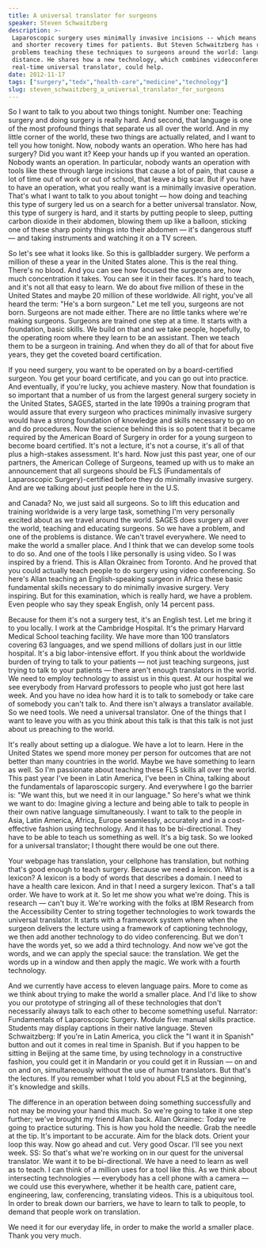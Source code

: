 ```yaml
---
title: A universal translator for surgeons
speaker: Steven Schwaitzberg
description: >-
 Laparoscopic surgery uses minimally invasive incisions -- which means less pain
 and shorter recovery times for patients. But Steven Schwaitzberg has run into two
 problems teaching these techniques to surgeons around the world: language and
 distance. He shares how a new technology, which combines videoconferencing and a
 real-time universal translator, could help.
date: 2012-11-17
tags: ["surgery","tedx","health-care","medicine","technology"]
slug: steven_schwaitzberg_a_universal_translator_for_surgeons
---
```


So I want to talk to you about two things tonight. Number one: Teaching surgery and doing
surgery is really hard. And second, that language is one of the most profound things that
separate us all over the world. And in my little corner of the world, these two things are
actually related, and I want to tell you how tonight. Now, nobody wants an operation. Who
here has had surgery? Did you want it? Keep your hands up if you wanted an operation.
Nobody wants an operation. In particular, nobody wants an operation with tools like these
through large incisions that cause a lot of pain, that cause a lot of time out of work or
out of school, that leave a big scar. But if you have to have an operation, what you
really want is a minimally invasive operation. That's what I want to talk to you about
tonight — how doing and teaching this type of surgery led us on a search for a better
universal translator. Now, this type of surgery is hard, and it starts by putting people to
sleep, putting carbon dioxide in their abdomen, blowing them up like a balloon, sticking
one of these sharp pointy things into their abdomen — it's dangerous stuff — and taking
instruments and watching it on a TV screen.

So let's see what it looks like. So this is gallbladder surgery. We perform a million of
these a year in the United States alone. This is the real thing. There's no blood. And you
can see how focused the surgeons are, how much concentration it takes. You can see it in
their faces. It's hard to teach, and it's not all that easy to learn. We do about five
million of these in the United States and maybe 20 million of these worldwide. All right,
you've all heard the term: "He's a born surgeon." Let me tell you, surgeons are not born.
Surgeons are not made either. There are no little tanks where we're making surgeons.
Surgeons are trained one step at a time. It starts with a foundation, basic skills. We
build on that and we take people, hopefully, to the operating room where they learn to be
an assistant. Then we teach them to be a surgeon in training. And when they do all of that
for about five years, they get the coveted board certification.

If you need surgery, you want to be operated on by a board-certified surgeon. You get your
board certificate, and you can go out into practice. And eventually, if you're lucky, you
achieve mastery. Now that foundation is so important that a number of us from the largest
general surgery society in the United States, SAGES, started in the late 1990s a training
program that would assure that every surgeon who practices minimally invasive surgery
would have a strong foundation of knowledge and skills necessary to go on and do
procedures. Now the science behind this is so potent that it became required by the
American Board of Surgery in order for a young surgeon to become board certified. It's not
a lecture, it's not a course, it's all of that plus a high-stakes assessment. It's hard.
Now just this past year, one of our partners, the American College of Surgeons, teamed up
with us to make an announcement that all surgeons should be FLS (Fundamentals of
Laparoscopic Surgery)-certified before they do minimally invasive surgery. And are we
talking about just people here in the U.S.

and Canada? No, we just said all surgeons. So to lift this education and training
worldwide is a very large task, something I'm very personally excited about as we travel
around the world. SAGES does surgery all over the world, teaching and educating surgeons.
So we have a problem, and one of the problems is distance. We can't travel everywhere. We
need to make the world a smaller place. And I think that we can develop some tools to do
so. And one of the tools I like personally is using video. So I was inspired by a friend.
This is Allan Okrainec from Toronto. And he proved that you could actually teach people to
do surgery using video conferencing. So here's Allan teaching an English-speaking surgeon
in Africa these basic fundamental skills necessary to do minimally invasive surgery. Very
inspiring. But for this examination, which is really hard, we have a problem. Even people
who say they speak English, only 14 percent pass.

Because for them it's not a surgery test, it's an English test. Let me bring it to you
locally. I work at the Cambridge Hospital. It's the primary Harvard Medical School
teaching facility. We have more than 100 translators covering 63 languages, and we spend
millions of dollars just in our little hospital. It's a big labor-intensive effort. If you
think about the worldwide burden of trying to talk to your patients — not just teaching
surgeons, just trying to talk to your patients — there aren't enough translators in the
world. We need to employ technology to assist us in this quest. At our hospital we see
everybody from Harvard professors to people who just got here last week. And you have no
idea how hard it is to talk to somebody or take care of somebody you can't talk to. And
there isn't always a translator available. So we need tools. We need a universal
translator. One of the things that I want to leave you with as you think about this talk
is that this talk is not just about us preaching to the world.

It's really about setting up a dialogue. We have a lot to learn. Here in the United States
we spend more money per person for outcomes that are not better than many countries in the
world. Maybe we have something to learn as well. So I'm passionate about teaching these FLS
skills all over the world. This past year I've been in Latin America, I've been in China,
talking about the fundamentals of laparoscopic surgery. And everywhere I go the barrier
is: "We want this, but we need it in our language." So here's what we think we want to do:
Imagine giving a lecture and being able to talk to people in their own native language
simultaneously. I want to talk to the people in Asia, Latin America, Africa, Europe
seamlessly, accurately and in a cost-effective fashion using technology. And it has to be
bi-directional. They have to be able to teach us something as well. It's a big task. So we
looked for a universal translator; I thought there would be one out there.

Your webpage has translation, your cellphone has translation, but nothing that's good
enough to teach surgery. Because we need a lexicon. What is a lexicon? A lexicon is a body
of words that describes a domain. I need to have a health care lexicon. And in that I need
a surgery lexicon. That's a tall order. We have to work at it. So let me show you what
we're doing. This is research — can't buy it. We're working with the folks at IBM Research
from the Accessibility Center to string together technologies to work towards the
universal translator. It starts with a framework system where when the surgeon delivers
the lecture using a framework of captioning technology, we then add another technology to
do video conferencing. But we don't have the words yet, so we add a third technology. And
now we've got the words, and we can apply the special sauce: the translation. We get the
words up in a window and then apply the magic. We work with a fourth technology.

And we currently have access to eleven language pairs. More to come as we think about
trying to make the world a smaller place. And I'd like to show you our prototype of
stringing all of these technologies that don't necessarily always talk to each other to
become something useful. Narrator: Fundamentals of Laparoscopic Surgery. Module five:
manual skills practice. Students may display captions in their native language. Steven
Schwaitzberg: If you're in Latin America, you click the "I want it in Spanish" button and
out it comes in real time in Spanish. But if you happen to be sitting in Beijing at the
same time, by using technology in a constructive fashion, you could get it in Mandarin or
you could get it in Russian — on and on and on, simultaneously without the use of human
translators. But that's the lectures. If you remember what I told you about FLS at the
beginning, it's knowledge and skills.

The difference in an operation between doing something successfully and not may be moving
your hand this much. So we're going to take it one step further; we've brought my friend
Allan back. Allan Okrainec: Today we're going to practice suturing. This is how you hold
the needle. Grab the needle at the tip. It's important to be accurate. Aim for the black
dots. Orient your loop this way. Now go ahead and cut. Very good Oscar. I'll see you next
week. SS: So that's what we're working on in our quest for the universal translator. We
want it to be bi-directional. We have a need to learn as well as to teach. I can think of
a million uses for a tool like this. As we think about intersecting technologies —
everybody has a cell phone with a camera — we could use this everywhere, whether it be
health care, patient care, engineering, law, conferencing, translating videos. This is a
ubiquitous tool. In order to break down our barriers, we have to learn to talk to people,
to demand that people work on translation.

We need it for our everyday life, in order to make the world a smaller place. Thank you
very much.

<!--
ad_duration=3.33
comment_count=73
event="TEDxBeaconStreet"
external_start_time=0
intro_duration=11.82
is_subtitle_required="False"
is_talk_featured="True"
language="en"
language_swap="False"
native_language="en"
number_of_related_talks=6
number_of_speakers=1
number_of_subtitled_videos=27
number_of_tags=5
number_of_talk_download_languages=27
number_of_talk_more_resources=0
number_of_talk_recommendations=0
number_of_talks_take_actions=0
post_ad_duration=0.83
published_timestamp="2013-01-24 16:03:36"
recording_date="2012-11-17"
speaker_description="Surgeon and technologist"
speaker_is_published=1
speaker_name="Steven Schwaitzberg"
talk_name="A universal translator for surgeons"
talks_tags=["surgery","tedx","health-care","medicine","technology"]
url_audio="https://download.ted.com/talks/StevenSchwaitzberg_2012X.mp3?apikey=acme-roadrunner"
url_photo_speaker="https://pe.tedcdn.com/images/ted/be4acdcbb9a4647b4cf8f7b2f744c49313b585ab_254x191.jpg"
url_photo_talk="https://pe.tedcdn.com/images/ted/745e3f21c2c9a253422cbf4e302fba5ab420fdc5_1600x1200.jpg"
url_webpage="https://www.ted.com/talks/steven_schwaitzberg_a_universal_translator_for_surgeons"
video_type_name="TEDx Talk"
-->